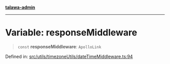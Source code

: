 [**talawa-admin**](../../../../README.md)

***

# Variable: responseMiddleware

> `const` **responseMiddleware**: `ApolloLink`

Defined in: [src/utils/timezoneUtils/dateTimeMiddleware.ts:94](https://github.com/MayankJha014/talawa-admin/blob/0dd35cc200a4ed7562fa81ab87ec9b2a6facd18b/src/utils/timezoneUtils/dateTimeMiddleware.ts#L94)
